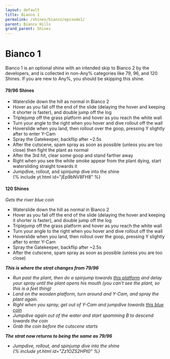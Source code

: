 ```yaml
---
layout: default
title: Bianco 1
permalink: /shines/bianco/episode1/
parent: Bianco Hills
grand_parent: Shines
---
```

# Bianco 1
Bianco 1 is an optional shine with an intended skip to Bianco 2 by the developers, and is collected in non-Any% categories like 79, 96, and 120 Shines. If you are new to Any%, you should be skipping this shine.  

#### 79/96 Shines  
- Waterslide down the hill as normal in Bianco 2
- Hover as you fall off the end of the slide (delaying the hover and keeping it shorter is faster), and double jump off the log
- Triplejump off the grass platform and hover as you reach the white wall
- Turn your angle to the right when you hover and dive rollout off the wall
- Hoverslide when you land, then rollout over the goop, pressing Y slightly after to enter Y-Cam
- Spray the Gatekeeper, backflip after ~2.5s
- After the cutscene, spam spray as soon as possible (unless you are too close) then fight the plant as normal
- After the 3rd hit, clear some goop and stand farther away
- Right when you see the white smoke appear from the plant dying, start watersliding straight towards it
- Jumpdive, rollout, and spinjump dive into the shine  
{% include yt.html id="jEp9bNV8FH8" %}
#### 120 Shines
*Gets the river blue coin*  
- Waterslide down the hill as normal in Bianco 2
- Hover as you fall off the end of the slide (delaying the hover and keeping it shorter is faster), and double jump off the log
- Triplejump off the grass platform and hover as you reach the white wall
- Turn your angle to the right when you hover and dive rollout off the wall
- Hoverslide when you land, then rollout over the goop, pressing Y slightly after to enter Y-Cam
- Spray the Gatekeeper, backflip after ~2.5s
- After the cutscene, spam spray as soon as possible (unless you are too close)

<i><b>This is where the strat changes from 79/96</b>  
- Run past the plant, then do a spinjump towards [this platform](https://i.imgur.com/XzDC7JB.png) and delay your spray until the plant opens his mouth (you can't see the plant, so this is a feel thing)
- Land on the wooden platform, turn around and Y-Cam, and spray the plant again.
- Right when you spray, get out of Y-Cam and jumpdive towards [this blue coin](https://i.imgur.com/qKvQJd8.png)
- Jumpdive again out of the water and start spamming B to descend towards the coin
- Grab the coin before the cutscene starts

<i><b>The strat now returns to being the same as 79/96</b>  
- Jumpdive, rollout, and spinjump dive into the shine  
{% include yt.html id="Zz1OZS2HPt0" %}
